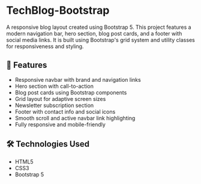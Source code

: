 # TechBlog-Bootstrap

A responsive blog layout created using Bootstrap 5. This project features a modern navigation bar, hero section, blog post cards, and a footer with social media links. It is built using Bootstrap's grid system and utility classes for responsiveness and styling.

## 🚀 Features

- Responsive navbar with brand and navigation links
- Hero section with call-to-action
- Blog post cards using Bootstrap components
- Grid layout for adaptive screen sizes
- Newsletter subscription section
- Footer with contact info and social icons
- Smooth scroll and active navbar link highlighting
- Fully responsive and mobile-friendly

## 🛠️ Technologies Used

- HTML5
- CSS3
- Bootstrap 5




